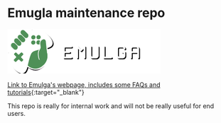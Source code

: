 # Emugla maintenance repo
![Emugla Logo](https://github.com/Emulga/maintenance/raw/master/web-logo-ds.png)

[Link to Emulga's webpage, includes some FAQs and tutorials](https://emul.ga/){:target="_blank"}

This repo is really for internal work and will not be really useful for end users.
